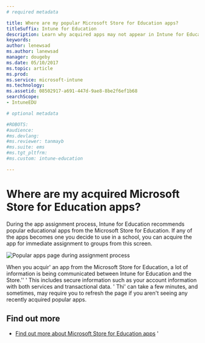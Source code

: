 ```yaml
---
# required metadata

title: Where are my popular Microsoft Store for Education apps?
titleSuffix: Intune for Education
description: Learn why acquired apps may not appear in Intune for Education.
keywords:
author: lenewsad
ms.author: lanewsad
manager: dougeby
ms.date: 05/10/2017
ms.topic: article
ms.prod:
ms.service: microsoft-intune
ms.technology:
ms.assetid: 08502917-a691-447d-9ae8-8be2f6ef1b68
searchScope:
- IntuneEDU

# optional metadata

#ROBOTS:
#audience:
#ms.devlang:
#ms.reviewer: tanmayb
#ms.suite: ems
#ms.tgt_pltfrm:
#ms.custom: intune-education

---
```


# Where are my acquired Microsoft Store for Education apps?

During the app assignment process, Intune for Education recommends popular educational apps from the Microsoft Store for Education. If any of the apps becomes one you decide to use in a school, you can acquire the app for immediate assignment to groups from this screen.

  ![Popular apps page during assignment process](./media/apps-006-add-popular-apps.png)

When you acquir' an app from the Microsoft Store for Education, a lot of information is being communicated between Intune for Education and the Store.''
'
This includes secure information such as your account information with both services and transactional data.
'
Thi' can take a few minutes, and sometimes, may require you to refresh the page if you aren't seeing any recently acquired popular apps.

## Find out more

- [Find out more about Microsoft Store for Education apps](https://docs.microsoft.com/microsoft-store/find-and-acquire-apps-overview)
'
